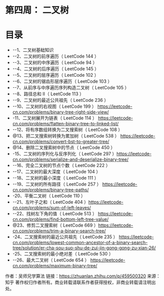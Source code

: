# 第四周： 二叉树

# 目录
* --1、二叉树基础知识
* --2、二叉树的前序遍历（ LeetCode 144 ）
* --3、二叉树的中序遍历（ LeetCode 94 ）
* --4、二叉树的后序遍历（ LeetCode 145 ）
* --5、二叉树的层序遍历（ LeetCode 102 ）
* --6、二叉树的锯齿形层序遍历（ LeetCode 103 ）
* --7、从前序与中序遍历序列构造二叉树（ LeetCode 105 ）
* --8、路径总和 II（ LeetCode 113 ）
* --9、二叉树的最近公共祖先（ LeetCode 236 ）
* --10、二叉树的右视图（ LeetCode 199 ） https://leetcode-cn.com/problems/binary-tree-right-side-view/
* -11、二叉树展开为链表（ LeetCode 114 ） https://leetcode-cn.com/problems/flatten-binary-tree-to-linked-list/
* --12、将有序数组转换为二叉搜索树（ LeetCode 108 ）
* @13、把二叉搜索树转换为累加树（ LeetCode 538 ） https://leetcode-cn.com/problems/convert-bst-to-greater-tree/
* @14、删除二叉搜索树中的节点（ LeetCode 450 ）
* -15、二叉树的序列化与反序列化（ LeetCode 297 ）https://leetcode-cn.com/problems/serialize-and-deserialize-binary-tree/
* --16、完全二叉树的节点个数（ LeetCode 222 ）
* --17、二叉树的最大深度（ LeetCode 104 ）
* --18、二叉树的最小深度（ LeetCode 111 ）
* --19、二叉树的所有路径（ LeetCode 257 ） https://leetcode-cn.com/problems/binary-tree-paths/
* -20、平衡二叉树（ LeetCode 110 ）
* --21、左叶子之和（ LeetCode 404 ）https://leetcode-cn.com/problems/sum-of-left-leaves/
* --22、找树左下角的值（ LeetCode 513 ）  https://leetcode-cn.com/problems/find-bottom-left-tree-value/
* @23、修剪二叉搜索树（ LeetCode 669 ）https://leetcode-cn.com/problems/trim-a-binary-search-tree/
* -24、二叉搜索树的最近公共祖先（ LeetCode 235 ） https://leetcode-cn.com/problems/lowest-common-ancestor-of-a-binary-search-tree/solution/er-cha-sou-suo-shu-de-zui-jin-gong-gong-zu-xian-26/
* -25、二叉搜索树的最小绝对差（ LeetCode 530 ）
* --26、最大二叉树（ LeetCode 654 ） https://leetcode-cn.com/problems/maximum-binary-tree/

作者：吴师兄学算法 链接：https://zhuanlan.zhihu.com/p/459500320 来源：知乎 著作权归作者所有。商业转载请联系作者获得授权，非商业转载请注明出处。
